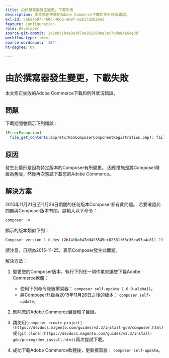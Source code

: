 ```yaml
---
title: 由於撰寫器發生變更，下載失敗
description: 本文修正失敗的Adobe Commerce下載和例外狀況錯誤。
exl-id: 5abdab97-4b0c-466b-a68f-a2637d2826e5
feature: Configuration
role: Developer
source-git-commit: 1d2e0c1b4a8e3d79a362500ee3ec7bde84a6ce0d
workflow-type: tm+mt
source-wordcount: '184'
ht-degree: 0%

---
```


# 由於撰寫器發生變更，下載失敗

本文修正失敗的Adobe Commerce下載和例外狀況錯誤。

## 問題

下載期間會顯示下列錯誤：

```php
[ErrorException]
  file_get_contents(app/etc/NonComposerComponentRegistration.php): failed to open stream: No such file or directory
```

## 原因

發生此情形是因為特定版本的Composer有所變更。 因應措施是將Composer降級為舊版，然後再次嘗試下載您的Adobe Commerce。

## 解決方案

2015年11月21日至11月26日期間的任何版本Composer都有此問題。 若要確認此問題與Composer版本有關，請輸入以下命令：

```php
composer -v
```

顯示的版本類似下列：

```php
Composer version 1.0-dev (2b14f0a047dd4f3545ec82381f65c36ea93a4c81) 2015-11-25 17:13:09
```

請注意，日期為2015-11-25，表示Composer發生此問題。

解決方法：

1. 變更您的Composer版本，執行下列任一項作業來讓您下載Adobe Commerce軟體：

   * 使用下列命令降級撰寫器： `composer self-update 1.0.0-alpha11`。
   * 將Composer升級為2015年11月26日之後的版本： `composer self-update`。

1. 刪除您的Adobe Commerce目錄和子目錄。
1. 請使用`[composer create-project](https://devdocs.magento.com/guides/v2.3/install-gde/composer.html)`或`[git clone](https://devdocs.magento.com/guides/v2.3/install-gde/prereq/dev_install.html)`再次嘗試下載。
1. 成功下載Adobe Commerce軟體後，更新撰寫器： `composer self-update`。
